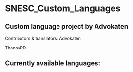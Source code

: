 # SNESC_Custom_Languages

## Custom language project by Advokaten
  Contributors & translators:
  Advokaten
  
  ThanosRD
  
## Currently available languages:
